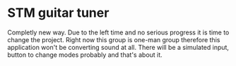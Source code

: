 STM guitar tuner
==================

Completly new way. Due to the left time and no serious progress it is time to change the project. Right now this group is one-man group therefore this application won't be converting sound at all. There will be a simulated input, button to change modes probably and that's about it.
